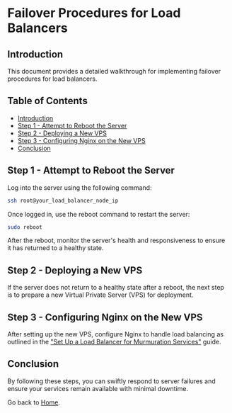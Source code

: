 # Failover Procedures for Load Balancers

## Introduction

This document provides a detailed walkthrough for implementing failover procedures for load balancers.

## Table of Contents

- [Introduction](#introduction)
- [Step 1 - Attempt to Reboot the Server](#step-1---attempt-to-reboot-the-server)
- [Step 2 - Deploying a New VPS](#step-2---deploying-a-new-vps)
- [Step 3 - Configuring Nginx on the New VPS](#step-3---configuring-nginx-on-the-new-vps)
- [Conclusion](#conclusion)

## Step 1 - Attempt to Reboot the Server

Log into the server using the following command:

```bash
ssh root@your_load_balancer_node_ip
```

Once logged in, use the reboot command to restart the server:

```bash
sudo reboot
```

After the reboot, monitor the server's health and responsiveness to ensure it has returned to a healthy state.

## Step 2 - Deploying a New VPS

If the server does not return to a healthy state after a reboot, the next step is to prepare a new Virtual Private Server (VPS) for deployment.

## Step 3 - Configuring Nginx on the New VPS

After setting up the new VPS, configure Nginx to handle load balancing as outlined in the ["Set Up a Load Balancer for Murmuration Services"](./README.md) guide.

## Conclusion

By following these steps, you can swiftly respond to server failures and ensure your services remain available with minimal downtime.

Go back to [Home](../README.md).
